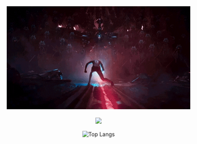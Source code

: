 <div align="center"> 
<img src="https://github.com/fantazsizt/fantazsizt/blob/e678684a5cf3f2e60c73848bcf391a183fb2a7cc/giphy.gif" > 
 <br><i></i>
  <br>
 <img align="center" src="https://github-readme-stats.vercel.app/api?username=fantazsizt&show=reviews,discussions_started,discussions_answered,prs_merged,prs_merged_percentage">
  <br><br>
 <img align="center" src="https://github-readme-stats.vercel.app/api/top-langs/?username=fantazsizt&langs_count=10&theme=radical" alt="Top Langs" />
 <br>

 
</div>


